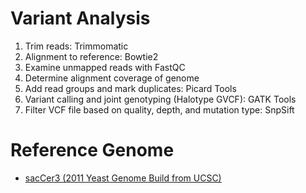 # Variant Analysis

1. Trim reads: Trimmomatic
2. Alignment to reference: Bowtie2
3. Examine unmapped reads with FastQC
4. Determine alignment coverage of genome
5. Add read groups and mark duplicates: Picard Tools
6. Variant calling and joint genotyping (Halotype GVCF): GATK Tools
7. Filter VCF file based on quality, depth, and mutation type: SnpSift


# Reference Genome
* [sacCer3 (2011 Yeast Genome Build from UCSC)](http://hgdownload.soe.ucsc.edu/goldenPath/sacCer3/bigZips/)
